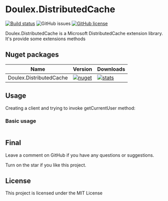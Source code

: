 # Doulex.DistributedCache
[![Build status](https://ci.appveyor.com/api/projects/status/21y6ksao6ll7gwgp?svg=true)](https://ci.appveyor.com/project/nepton/doulex-distributedcache)
![GitHub issues](https://img.shields.io/github/issues/nepton/Doulex.DistributedCache.svg)
[![GitHub license](https://img.shields.io/badge/license-MIT-blue.svg)](https://github.com/nepton/Doulex.DistributedCache/blob/master/LICENSE)  

Doulex.DistributedCache is a Microsoft DistributedCache extension library. It's provide some extensions methods 

## Nuget packages
| Name                    | Version                                                                                                                         | Downloads                                                                                                                        |
|-------------------------|---------------------------------------------------------------------------------------------------------------------------------|----------------------------------------------------------------------------------------------------------------------------------|
| Doulex.DistributedCache | [![nuget](https://img.shields.io/nuget/v/Doulex.DistributedCache.svg)](https://www.nuget.org/packages/Doulex.DistributedCache/) | [![stats](https://img.shields.io/nuget/dt/Doulex.DistributedCache.svg)](https://www.nuget.org/packages/Doulex.DistributedCache/) |

## Usage
Creating a client and trying to invoke getCurrentUser method:

### Basic usage

```csharp
```

## Final
Leave a comment on GitHub if you have any questions or suggestions.

Turn on the star if you like this project.

## License
This project is licensed under the MIT License
